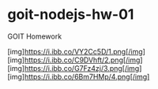 # goit-nodejs-hw-01

GOIT Homework

[img]https://i.ibb.co/VY2Cc5D/1.png[/img]
[img]https://i.ibb.co/C9DVhft/2.png[/img]
[img]https://i.ibb.co/G7Fz4zj/3.png[/img]
[img]https://i.ibb.co/6Bm7HMp/4.png[/img]
